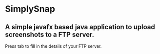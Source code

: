 SimplySnap
=============

A simple javafx based java application to upload screenshots to a FTP server.
-------
Press tab to fill in the details of your FTP server.
